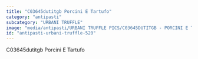 ```yaml
---
title: "C03645dutitgb Porcini E Tartufo"
category: "antipasti"
subcategory: "URBANI TRUFFLE"
image: "media/antipasti/URBANI TRUFFLE PICS/C03645DUTITGB - PORCINI E TARTUFO.jpg"
id: "antipasti-urbani-truffle-520"
---
```


C03645dutitgb Porcini E Tartufo
